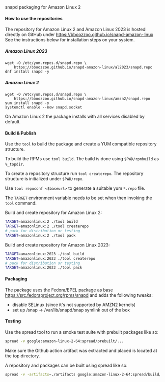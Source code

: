snapd packaging for Amazon Linux 2

#### How to use the repositories

The repository for Amazon Linux 2 and Amazon Linux 2023 is hosted directly on
GitHub under https://bboozzoo.github.io/snapd-amazon-linux See the instructions
below for installation steps on your system.

##### Amazon Linux 2023

```
wget -O /etc/yum.repos.d/snapd.repo \
    https://bboozzoo.github.io/snapd-amazon-linux/al2023/snapd.repo
dnf install snapd -y
```

##### Amazon Linux 2

```
wget -O /etc/yum.repos.d/snapd.repo \
    https://bboozzoo.github.io/snapd-amazon-linux/amzn2/snapd.repo
yum install snapd -y
systemctl enable --now snapd.socket
```

On Amazon Linux 2 the package installs with all services disabled by default.


#### Build & Publish

Use the `tool` to build the package and create a YUM compatible repository
structure.

To build the RPMs use `tool build`. The build is done using `$PWD/rpmbuild` as
`%_topdir`.

To create a repository structure run `tool createrepo`. The repository structure
is initialized under `$PWD/repo`.

Use `tool repoconf <$baseurl>` to generate a suitable yum `*.repo` file.

The `TARGET` environment variable needs to be set when then invoking the `tool`
command.

Build and create repository for Amazon Linux 2:

```sh
TARGET=amazonlinux:2 ./tool build
TARGET=amazonlinux:2 ./tool createrepo
# pack for distribution or testing
TARGET=amazonlinux:2 ./tool pack
```

Build and create repository for Amazon Linux 2023:

```sh
TARGET=amazonlinux:2023 ./tool build
TARGET=amazonlinux:2023 ./tool createrepo
# pack for distribution or testing
TARGET=amazonlinux:2023 ./tool pack
```

#### Packaging

The package uses the Fedora/EPEL package as base
https://src.fedoraproject.org/rpms/snapd and adds the following tweaks:

- disable SELinux (since it's not supported by AMZN2 kernels)
- set up  /snap -> /var/lib/snapd/snap symlink out of the box

#### Testing

Use the spread tool to run a smoke test suite with prebuilt packages like so:

```sh
spread -v google:amazon-linux-2-64:spread/prebuilt/...
```

Make sure the Github action artifact was extracted and placed is located at the
top directory.

A repository and packages can be built using spread like so:

```sh
spread -v -artifacts=./artifacts google:amazon-linux-2-64:spread/build/package-and-repo
```
